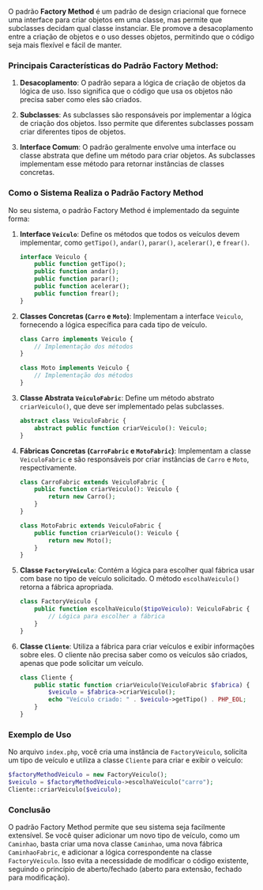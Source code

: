 O padrão **Factory Method** é um padrão de design criacional que fornece uma interface para criar objetos em uma classe, mas permite que subclasses decidam qual classe instanciar. Ele promove a desacoplamento entre a criação de objetos e o uso desses objetos, permitindo que o código seja mais flexível e fácil de manter.

### Principais Características do Padrão Factory Method:

1. **Desacoplamento**: O padrão separa a lógica de criação de objetos da lógica de uso. Isso significa que o código que usa os objetos não precisa saber como eles são criados.

2. **Subclasses**: As subclasses são responsáveis por implementar a lógica de criação dos objetos. Isso permite que diferentes subclasses possam criar diferentes tipos de objetos.

3. **Interface Comum**: O padrão geralmente envolve uma interface ou classe abstrata que define um método para criar objetos. As subclasses implementam esse método para retornar instâncias de classes concretas.

### Como o Sistema Realiza o Padrão Factory Method

No seu sistema, o padrão Factory Method é implementado da seguinte forma:

1. **Interface `Veiculo`**: Define os métodos que todos os veículos devem implementar, como `getTipo()`, `andar()`, `parar()`, `acelerar()`, e `frear()`.

   ```php
   interface Veiculo {
       public function getTipo();
       public function andar();
       public function parar();
       public function acelerar();
       public function frear();
   }
   ```

2. **Classes Concretas (`Carro` e `Moto`)**: Implementam a interface `Veiculo`, fornecendo a lógica específica para cada tipo de veículo.

   ```php
   class Carro implements Veiculo {
       // Implementação dos métodos
   }

   class Moto implements Veiculo {
       // Implementação dos métodos
   }
   ```

3. **Classe Abstrata `VeiculoFabric`**: Define um método abstrato `criarVeiculo()`, que deve ser implementado pelas subclasses.

   ```php
   abstract class VeiculoFabric {
       abstract public function criarVeiculo(): Veiculo;
   }
   ```

4. **Fábricas Concretas (`CarroFabric` e `MotoFabric`)**: Implementam a classe `VeiculoFabric` e são responsáveis por criar instâncias de `Carro` e `Moto`, respectivamente.

   ```php
   class CarroFabric extends VeiculoFabric {
       public function criarVeiculo(): Veiculo {
           return new Carro();
       }
   }

   class MotoFabric extends VeiculoFabric {
       public function criarVeiculo(): Veiculo {
           return new Moto();
       }
   }
   ```

5. **Classe `FactoryVeiculo`**: Contém a lógica para escolher qual fábrica usar com base no tipo de veículo solicitado. O método `escolhaVeiculo()` retorna a fábrica apropriada.

   ```php
   class FactoryVeiculo {
       public function escolhaVeiculo($tipoVeiculo): VeiculoFabric {
           // Lógica para escolher a fábrica
       }
   }
   ```

6. **Classe `Cliente`**: Utiliza a fábrica para criar veículos e exibir informações sobre eles. O cliente não precisa saber como os veículos são criados, apenas que pode solicitar um veículo.

   ```php
   class Cliente {
       public static function criarVeiculo(VeiculoFabric $fabrica) {
           $veiculo = $fabrica->criarVeiculo();
           echo "Veículo criado: " . $veiculo->getTipo() . PHP_EOL;
       }
   }
   ```

### Exemplo de Uso

No arquivo `index.php`, você cria uma instância de `FactoryVeiculo`, solicita um tipo de veículo e utiliza a classe `Cliente` para criar e exibir o veículo:

```php
$factoryMethodVeiculo = new FactoryVeiculo();
$veiculo = $factoryMethodVeiculo->escolhaVeiculo("carro");
Cliente::criarVeiculo($veiculo);
```

### Conclusão

O padrão Factory Method permite que seu sistema seja facilmente extensível. Se você quiser adicionar um novo tipo de veículo, como um `Caminhao`, basta criar uma nova classe `Caminhao`, uma nova fábrica `CaminhaoFabric`, e adicionar a lógica correspondente na classe `FactoryVeiculo`. Isso evita a necessidade de modificar o código existente, seguindo o princípio de aberto/fechado (aberto para extensão, fechado para modificação).